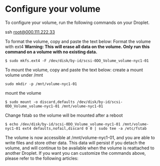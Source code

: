 # Configure your volume

To configure your volume, run the following commands on your Droplet.

ssh root@000.111.222.33

To format the volume, copy and paste the text below:
Format the volume with ext4 **Warning: This will erase all data on the volume. Only run this command on a volume with no existing data.**
```
$ sudo mkfs.ext4 -F /dev/disk/by-id/scsi-0DO_Volume_volume-nyc1-01
```
To mount the volume, copy and paste the text below:
create a mount volume under /mnt
```
sudo mkdir -p /mnt/volume-nyc1-01
```
mount the volume
```
$ sudo mount -o discard,defaults /dev/disk/by-id/scsi-0DO_Volume_volume-nyc1-01 /mnt/volume-nyc1-01 
```
Change fstab so the volume will be mounted after a reboot
```
$ echo /dev/disk/by-id/scsi-0DO_Volume_volume-nyc1-01 /mnt/volume-nyc1-01 ext4 defaults,nofail,discard 0 0 | sudo tee -a /etc/fstab
```

The volume is now accessible at /mnt/volume-nyc1-01, and you are able to write files and store other data. This data will persist if you detach the volume, and will continue to be available when the volume is reattached to another Droplet. If you want you can customize the commands above, please refer to the following articles:
